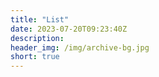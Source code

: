 ```yaml
---
title: "List"
date: 2023-07-20T09:23:40Z
description: 
header_img: /img/archive-bg.jpg
short: true
---
```


